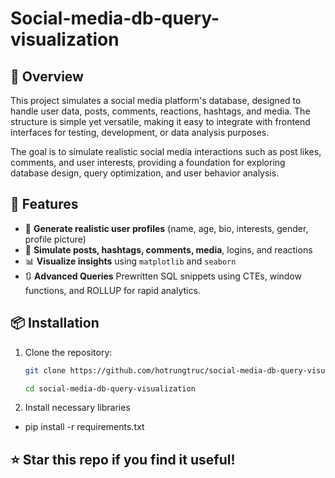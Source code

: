 # Social-media-db-query-visualization

## 👀 Overview
This project simulates a social media platform's database, designed to handle user data, posts, comments, reactions, hashtags, and media. The structure is simple yet versatile, making it easy to integrate with frontend interfaces for testing, development, or data analysis purposes.

The goal is to simulate realistic social media interactions such as post likes, comments, and user interests, providing a foundation for exploring database design, query optimization, and user behavior analysis.

## 🚀 Features

- 👤 **Generate realistic user profiles** (name, age, bio, interests, gender, profile picture)
- 📝 **Simulate posts, hashtags, comments, media**, logins, and reactions
- 📊 **Visualize insights** using `matplotlib` and `seaborn`
- 🔃 **Advanced Queries** Prewritten SQL snippets using CTEs, window functions, and ROLLUP for rapid analytics.

## 📦 Installation
1. Clone the repository:
    ```sh
    git clone https://github.com/hotrungtruc/social-media-db-query-visualization.git
    
    cd social-media-db-query-visualization
    ```
2. Install necessary libraries
- pip install -r requirements.txt
## ⭐ Star this repo if you find it useful!
